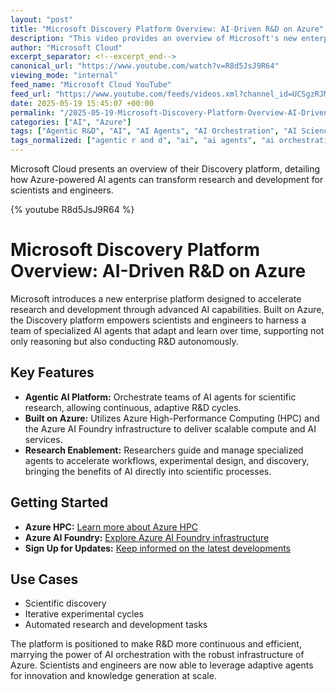 ```yaml
---
layout: "post"
title: "Microsoft Discovery Platform Overview: AI-Driven R&D on Azure"
description: "This video provides an overview of Microsoft's new enterprise agentic platform for research and development, built on Azure. It explains how scientists and engineers can leverage specialized AI agents to accelerate iterative R&D cycles. The platform combines Azure HPC and Azure AI Foundry infrastructure to enable adaptive, continuous research processes, bringing AI's reasoning and orchestration capabilities directly into scientific work."
author: "Microsoft Cloud"
excerpt_separator: <!--excerpt_end-->
canonical_url: "https://www.youtube.com/watch?v=R8d5JsJ9R64"
viewing_mode: "internal"
feed_name: "Microsoft Cloud YouTube"
feed_url: "https://www.youtube.com/feeds/videos.xml?channel_id=UCSgzRJMqIiCNtoM6Q7Q9Lqw"
date: 2025-05-19 15:45:07 +00:00
permalink: "/2025-05-19-Microsoft-Discovery-Platform-Overview-AI-Driven-RandD-on-Azure.html"
categories: ["AI", "Azure"]
tags: ["Agentic R&D", "AI", "AI Agents", "AI Orchestration", "AI Science", "Azure", "Azure AI Foundry", "Azure HPC", "Azure Infrastructure", "Enterprise AI", "Iterative R&D", "Microsoft", "Microsoft Cloud", "Microsoft Discovery Platform", "Platform Overview", "R&D Acceleration", "Research Automation", "Scientific Computing", "Scientific Discovery", "Specialized AI Agents", "Videos"]
tags_normalized: ["agentic r and d", "ai", "ai agents", "ai orchestration", "ai science", "azure", "azure ai foundry", "azure hpc", "azure infrastructure", "enterprise ai", "iterative r and d", "microsoft", "microsoft cloud", "microsoft discovery platform", "platform overview", "r and d acceleration", "research automation", "scientific computing", "scientific discovery", "specialized ai agents", "videos"]
---
```


Microsoft Cloud presents an overview of their Discovery platform, detailing how Azure-powered AI agents can transform research and development for scientists and engineers.<!--excerpt_end-->

{% youtube R8d5JsJ9R64 %}

# Microsoft Discovery Platform Overview: AI-Driven R&D on Azure

Microsoft introduces a new enterprise platform designed to accelerate research and development through advanced AI capabilities. Built on Azure, the Discovery platform empowers scientists and engineers to harness a team of specialized AI agents that adapt and learn over time, supporting not only reasoning but also conducting R&D autonomously.

## Key Features

- **Agentic AI Platform:** Orchestrate teams of AI agents for scientific research, allowing continuous, adaptive R&D cycles.
- **Built on Azure:** Utilizes Azure High-Performance Computing (HPC) and the Azure AI Foundry infrastructure to deliver scalable compute and AI services.
- **Research Enablement:** Researchers guide and manage specialized agents to accelerate workflows, experimental design, and discovery, bringing the benefits of AI directly into scientific processes.

## Getting Started

- **Azure HPC:** [Learn more about Azure HPC](https://msft.it/6054Sj5IK)
- **Azure AI Foundry:** [Explore Azure AI Foundry infrastructure](https://msft.it/6055Sj5Iz)
- **Sign Up for Updates:** [Keep informed on the latest developments](https://msft.it/6056Sj5IM)

## Use Cases

- Scientific discovery
- Iterative experimental cycles
- Automated research and development tasks

The platform is positioned to make R&D more continuous and efficient, marrying the power of AI orchestration with the robust infrastructure of Azure. Scientists and engineers are now able to leverage adaptive agents for innovation and knowledge generation at scale.
